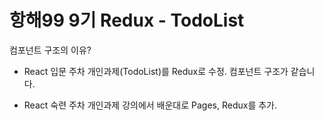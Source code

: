 # 항해99 9기 Redux - TodoList


컴포넌트 구조의 이유?

-  React 입문 주차 개인과제(TodoList)를 Redux로 수정.
    컴포넌트 구조가 같습니다.
    
-  React 숙련 주차 개인과제 강의에서 배운대로 Pages, Redux를 추가.
    [](https://teamsparta.notion.site/React-f8bca426dce846098c26260ab9470faf)
